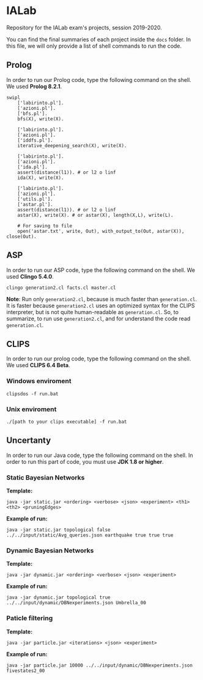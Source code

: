 # IALab

Repository for the IALab exam's projects, session 2019-2020.

You can find the final summaries of each project inside the ```docs``` folder.
In this file, we will only provide a list of shell commands to run the code.

## Prolog

In order to run our Prolog code, type the following command on the shell.
We used **Prolog 8.2.1**.

```shell
swipl
    ['labirinto.pl'].
    ['azioni.pl'].
    ['bfs.pl'].
    bfs(X), write(X).

    ['labirinto.pl'].
    ['azioni.pl'].
    ['iddfs.pl'].
    iterative_deepening_search(X), write(X).

    ['labirinto.pl'].
    ['azioni.pl'].
    ['ida.pl'].
    assert(distance(l1)). # or l2 o linf
    ida(X), write(X).

    ['labirinto.pl'].
    ['azioni.pl'].
    ['utils.pl'].
    ['astar.pl'].
    assert(distance(l1)). # or l2 o linf
    astar(X), write(X). # or astar(X), length(X,L), write(L).

    # For saving to file
    open('astar.txt', write, Out), with_output_to(Out, astar(X)), close(Out).
```

## ASP

In order to run our ASP code, type the following command on the shell.
We used **Clingo 5.4.0**.

```shell
clingo generation2.cl facts.cl master.cl
```

**Note**: Run only ```generation2.cl```, because is much faster than ```generation.cl```. It is faster because ```generation2.cl``` uses an optimized syntax for
the CLIPS interpreter, but is not quite human-readable as ```generation.cl```.
So, to summarize, to run use ```generation2.cl```, and for understand the code
read ```generation.cl```.

## CLIPS

In order to run our prolog code, type the following command on the shell.
We used **CLIPS 6.4 Beta**.

### Windows enviroment

```shell
clipsdos -f run.bat
```

### Unix enviroment

```shell
./[path to your clips executable] -f run.bat
```

## Uncertanty

In order to run our Java code, type the following command on the shell.
In order to run this part of code, you must use **JDK 1.8 or higher**.

### Static Bayesian Networks

**Template:**

```java -jar static.jar <ordering> <verbose> <json> <experiment> <th1> <th2> <pruningEdges>```

**Example of run:**

```shell
java -jar static.jar topological false ../../input/static/Avg_queries.json earthquake true true true
```

### Dynamic Bayesian Networks

**Template:**

```java -jar dynamic.jar <ordering> <verbose> <json> <experiment>```

**Example of run:**

```shell
java -jar dynamic.jar topological true ../../input/dynamic/DBNexperiments.json Umbrella_00
```

### Paticle filtering

**Template:**

```java -jar particle.jar <iterations> <json> <experiment>```

**Example of run:**

```shell
java -jar particle.jar 10000 ../../input/dynamic/DBNexperiments.json fivestates2_00
```
